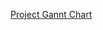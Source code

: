 [Project Gannt Chart](https://docs.google.com/spreadsheets/d/1gZ8aCbv6bhIcCnnO17K6KnyxmqtgKtUssP6SOI-kUnA/edit?usp=sharing)
